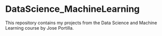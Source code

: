 # DataScience_MachineLearning
This repository contains my projects from the Data Science and Machine Learning course by Jose Portilla. 
